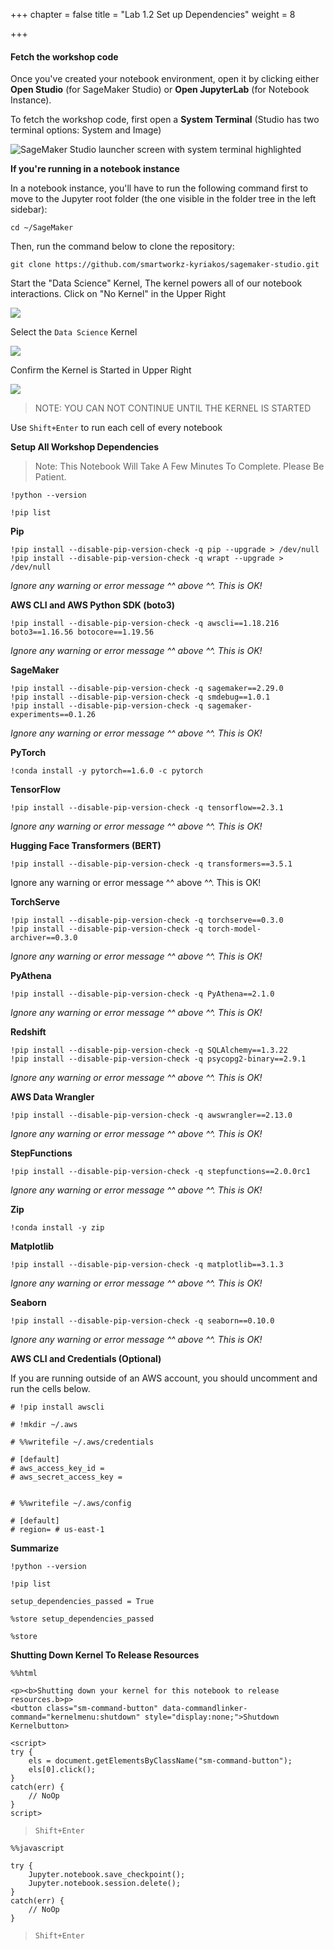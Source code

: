 +++
chapter = false
title = "Lab 1.2 Set up Dependencies"
weight = 8

+++
#### Fetch the workshop code

Once you've created your notebook environment, open it by clicking either **Open Studio** (for SageMaker Studio) or **Open JupyterLab** (for Notebook Instance).

To fetch the workshop code, first open a **System Terminal** (Studio has two terminal options: System and Image)

![](https://static.us-east-1.prod.workshops.aws/public/38e35409-78ba-461d-9d90-2d96bfd20791/static/images/setup/Studio-Launcher-SystemTerm-Highlight.png "SageMaker Studio launcher screen with system terminal highlighted")

**If you're running in a notebook instance**

In a notebook instance, you'll have to run the following command first to move to the Jupyter root folder (the one visible in the folder tree in the left sidebar):

    cd ~/SageMaker

Then, run the command below to clone the repository:

    git clone https://github.com/smartworkz-kyriakos/sagemaker-studio.git

Start the "Data Science" Kernel, The kernel powers all of our notebook interactions. Click on "No Kernel" in the Upper Right

![](/images/select_kernel.png)

Select the `Data Science` Kernel

![](/images/select_data_science_kernel.png)

Confirm the Kernel is Started in Upper Right

![](/images/confirm_kernel_started.png)

> NOTE: YOU CAN NOT CONTINUE UNTIL THE KERNEL IS STARTED

Use `Shift+Enter` to run each cell of every notebook

**Setup All Workshop Dependencies**

> Note: This Notebook Will Take A Few Minutes To Complete. Please Be Patient.

    !python --version
    
    !pip list

**Pip**

    !pip install --disable-pip-version-check -q pip --upgrade > /dev/null
    !pip install --disable-pip-version-check -q wrapt --upgrade > /dev/null

_Ignore any warning or error message ^^ above ^^. This is OK!_

**AWS CLI and AWS Python SDK (boto3)**

    !pip install --disable-pip-version-check -q awscli==1.18.216 boto3==1.16.56 botocore==1.19.56

_Ignore any warning or error message ^^ above ^^. This is OK!_

**SageMaker**

    !pip install --disable-pip-version-check -q sagemaker==2.29.0
    !pip install --disable-pip-version-check -q smdebug==1.0.1
    !pip install --disable-pip-version-check -q sagemaker-experiments==0.1.26

_Ignore any warning or error message ^^ above ^^. This is OK!_

**PyTorch**

    !conda install -y pytorch==1.6.0 -c pytorch

**TensorFlow**

    !pip install --disable-pip-version-check -q tensorflow==2.3.1

_Ignore any warning or error message ^^ above ^^. This is OK!_

**Hugging Face Transformers (BERT)**

    !pip install --disable-pip-version-check -q transformers==3.5.1

Ignore any warning or error message ^^ above ^^. This is OK!

**TorchServe**

    !pip install --disable-pip-version-check -q torchserve==0.3.0
    !pip install --disable-pip-version-check -q torch-model-archiver==0.3.0

_Ignore any warning or error message ^^ above ^^. This is OK!_

**PyAthena**

    !pip install --disable-pip-version-check -q PyAthena==2.1.0

_Ignore any warning or error message ^^ above ^^. This is OK!_

**Redshift**

    !pip install --disable-pip-version-check -q SQLAlchemy==1.3.22
    !pip install --disable-pip-version-check -q psycopg2-binary==2.9.1

_Ignore any warning or error message ^^ above ^^. This is OK!_

**AWS Data Wrangler**

    !pip install --disable-pip-version-check -q awswrangler==2.13.0

_Ignore any warning or error message ^^ above ^^. This is OK!_

**StepFunctions**

    !pip install --disable-pip-version-check -q stepfunctions==2.0.0rc1

_Ignore any warning or error message ^^ above ^^. This is OK!_

**Zip**

    !conda install -y zip

**Matplotlib**

    !pip install --disable-pip-version-check -q matplotlib==3.1.3

_Ignore any warning or error message ^^ above ^^. This is OK!_

**Seaborn**

    !pip install --disable-pip-version-check -q seaborn==0.10.0

_Ignore any warning or error message ^^ above ^^. This is OK!_

**AWS CLI and Credentials (Optional)**

If you are running outside of an AWS account, you should uncomment and run the cells below.

    # !pip install awscli
    
    # !mkdir ~/.aws
    
    # %%writefile ~/.aws/credentials
    
    # [default]
    # aws_access_key_id = 
    # aws_secret_access_key =  
    
    
    # %%writefile ~/.aws/config
    
    # [default]
    # region= # us-east-1

**Summarize**

    !python --version
    
    !pip list
    
    setup_dependencies_passed = True
    
    %store setup_dependencies_passed
    
    %store

**Shutting Down Kernel To Release Resources**

    %%html
    
    <p><b>Shutting down your kernel for this notebook to release resources.b>p>
    <button class="sm-command-button" data-commandlinker-command="kernelmenu:shutdown" style="display:none;">Shutdown Kernelbutton>
            
    <script>
    try {
        els = document.getElementsByClassName("sm-command-button");
        els[0].click();
    }
    catch(err) {
        // NoOp
    }    
    script>

> `Shift+Enter`

    %%javascript
    
    try {
        Jupyter.notebook.save_checkpoint();
        Jupyter.notebook.session.delete();
    }
    catch(err) {
        // NoOp
    }

> `Shift+Enter`